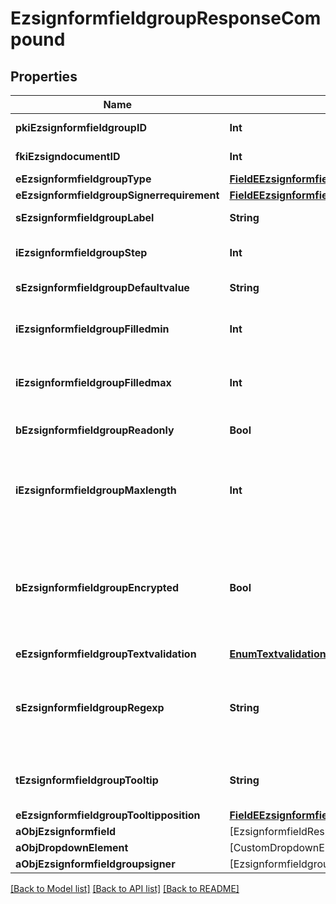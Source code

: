 # EzsignformfieldgroupResponseCompound

## Properties
Name | Type | Description | Notes
------------ | ------------- | ------------- | -------------
**pkiEzsignformfieldgroupID** | **Int** | The unique ID of the Ezsignformfieldgroup | 
**fkiEzsigndocumentID** | **Int** | The unique ID of the Ezsigndocument | 
**eEzsignformfieldgroupType** | [**FieldEEzsignformfieldgroupType**](FieldEEzsignformfieldgroupType.md) |  | 
**eEzsignformfieldgroupSignerrequirement** | [**FieldEEzsignformfieldgroupSignerrequirement**](FieldEEzsignformfieldgroupSignerrequirement.md) |  | 
**sEzsignformfieldgroupLabel** | **String** | The Label for the Ezsignformfieldgroup | 
**iEzsignformfieldgroupStep** | **Int** | The step when the Ezsignsigner will be invited to fill the form fields | 
**sEzsignformfieldgroupDefaultvalue** | **String** | The default value for the Ezsignformfieldgroup | [optional] 
**iEzsignformfieldgroupFilledmin** | **Int** | The minimum number of Ezsignformfield that must be filled in the Ezsignformfieldgroup | 
**iEzsignformfieldgroupFilledmax** | **Int** | The maximum number of Ezsignformfield that must be filled in the Ezsignformfieldgroup | 
**bEzsignformfieldgroupReadonly** | **Bool** | Whether the Ezsignformfieldgroup is read only or not. | 
**iEzsignformfieldgroupMaxlength** | **Int** | The maximum length for the value in the Ezsignformfieldgroup  This can only be set if eEzsignformfieldgroupType is **Text** or **Textarea** | [optional] 
**bEzsignformfieldgroupEncrypted** | **Bool** | Whether the Ezsignformfieldgroup is encrypted in the database or not. Encrypted values are not displayed on the Ezsigndocument. This can only be set if eEzsignformfieldgroupType is **Text** or **Textarea** | [optional] 
**eEzsignformfieldgroupTextvalidation** | [**EnumTextvalidation**](EnumTextvalidation.md) |  | [optional] 
**sEzsignformfieldgroupRegexp** | **String** | A regular expression to indicate what values are acceptable for the Ezsignformfieldgroup.  This can only be set if eEzsignformfieldgroupType is **Text** or **Textarea** | [optional] 
**tEzsignformfieldgroupTooltip** | **String** | A tooltip that will be presented to Ezsignsigner about the Ezsignformfieldgroup | [optional] 
**eEzsignformfieldgroupTooltipposition** | [**FieldEEzsignformfieldgroupTooltipposition**](FieldEEzsignformfieldgroupTooltipposition.md) |  | [optional] 
**aObjEzsignformfield** | [EzsignformfieldResponseCompound] |  | 
**aObjDropdownElement** | [CustomDropdownElementResponseCompound] |  | [optional] 
**aObjEzsignformfieldgroupsigner** | [EzsignformfieldgroupsignerResponseCompound] |  | 

[[Back to Model list]](../README.md#documentation-for-models) [[Back to API list]](../README.md#documentation-for-api-endpoints) [[Back to README]](../README.md)



